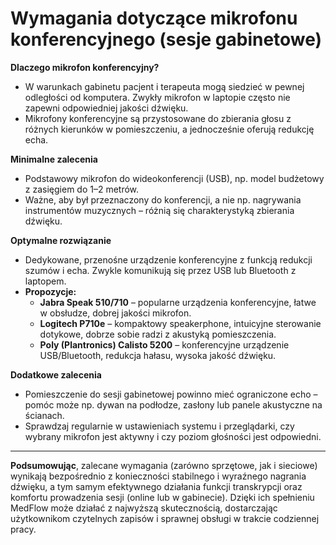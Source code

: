 # Wymagania dotyczące mikrofonu konferencyjnego (sesje gabinetowe)

**Dlaczego mikrofon konferencyjny?**

* W warunkach gabinetu pacjent i terapeuta mogą siedzieć w pewnej odległości od komputera. Zwykły mikrofon w laptopie często nie zapewni odpowiedniej jakości dźwięku.
* Mikrofony konferencyjne są przystosowane do zbierania głosu z różnych kierunków w pomieszczeniu, a jednocześnie oferują redukcję echa.

**Minimalne zalecenia**

* Podstawowy mikrofon do wideokonferencji (USB), np. model budżetowy z zasięgiem do 1–2 metrów.
* Ważne, aby był przeznaczony do konferencji, a nie np. nagrywania instrumentów muzycznych – różnią się charakterystyką zbierania dźwięku.

**Optymalne rozwiązanie**

* Dedykowane, przenośne urządzenie konferencyjne z funkcją redukcji szumów i echa. Zwykle komunikują się przez USB lub Bluetooth z laptopem.
* **Propozycje:**
  * **Jabra Speak 510/710** – popularne urządzenia konferencyjne, łatwe w obsłudze, dobrej jakości mikrofon.
  * **Logitech P710e** – kompaktowy speakerphone, intuicyjne sterowanie dotykowe, dobrze sobie radzi z akustyką pomieszczenia.
  * **Poly (Plantronics) Calisto 5200** – konferencyjne urządzenie USB/Bluetooth, redukcja hałasu, wysoka jakość dźwięku.

**Dodatkowe zalecenia**

* Pomieszczenie do sesji gabinetowej powinno mieć ograniczone echo – pomóc może np. dywan na podłodze, zasłony lub panele akustyczne na ścianach.
* Sprawdzaj regularnie w ustawieniach systemu i przeglądarki, czy wybrany mikrofon jest aktywny i czy poziom głośności jest odpowiedni.

***

**Podsumowując**, zalecane wymagania (zarówno sprzętowe, jak i sieciowe) wynikają bezpośrednio z konieczności stabilnego i wyraźnego nagrania dźwięku, a tym samym efektywnego działania funkcji transkrypcji oraz komfortu prowadzenia sesji (online lub w gabinecie). Dzięki ich spełnieniu MedFlow może działać z najwyższą skutecznością, dostarczając użytkownikom czytelnych zapisów i sprawnej obsługi w trakcie codziennej pracy.
